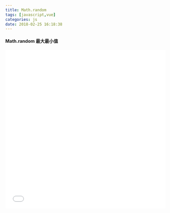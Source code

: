 ```yaml
---
title: Math.random
tags: [javascript,vue]
categories: js
date: 2018-02-25 16:18:38
---
```


<h4 id="Random">Math.random 最大最小值</h4>
<iframe height='500' scrolling='no' title='JavaScript-Math.random(max,min)' src='//codepen.io/bnmghjtyu/embed/bLxzbO/?height=300&theme-id=27337&default-tab=js&embed-version=2' frameborder='no' allowtransparency='true' allowfullscreen='true' style='width: 100%;'>See the Pen <a href='https://codepen.io/bnmghjtyu/pen/bLxzbO/'>JavaScript-Math.random(max,min)</a> by RichardLiao 🇹🇼 (<a href='https://codepen.io/bnmghjtyu'>@bnmghjtyu</a>) on <a href='https://codepen.io'>CodePen</a>.
</iframe>


